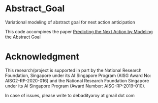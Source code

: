 # Abstract_Goal
Variational modeling of abstract goal for next action anticipation

This code accompines the paper [Predicting the Next Action by Modeling the Abstract Goal](https://arxiv.org/abs/2209.05044)


# Acknowledgment

This research/project is supported in part by the National Research Foundation, Singapore under its AI Singapore Program (AISG Award No: AISG2-RP-2020-016) and the National Research Foundation Singapore under its AI Singapore Program (Award Number: AISG-RP-2019-010).

  
In case of issues, please write to debadityaroy at gmail dot com
